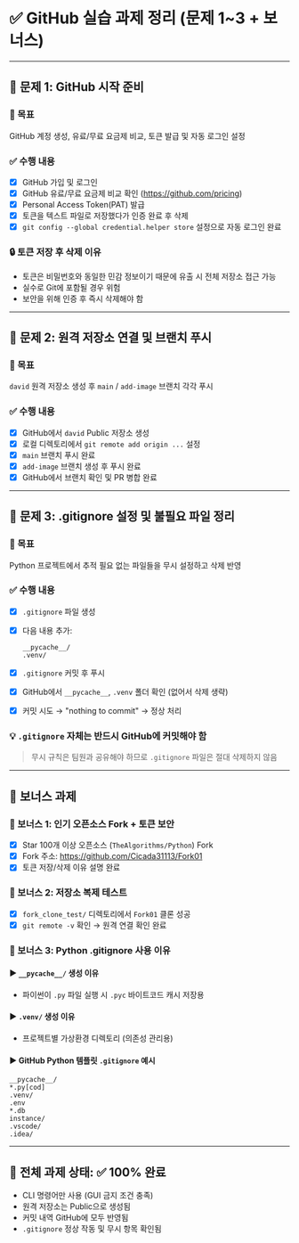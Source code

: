 # ✅ GitHub 실습 과제 정리 (문제 1~3 + 보너스)

---

## 📌 문제 1: GitHub 시작 준비

### 🎯 목표  
GitHub 계정 생성, 유료/무료 요금제 비교, 토큰 발급 및 자동 로그인 설정

### ✅ 수행 내용
- [x] GitHub 가입 및 로그인
- [x] GitHub 유료/무료 요금제 비교 확인 (https://github.com/pricing)
- [x] Personal Access Token(PAT) 발급
- [x] 토큰을 텍스트 파일로 저장했다가 인증 완료 후 삭제
- [x] `git config --global credential.helper store` 설정으로 자동 로그인 완료

### 🔒 토큰 저장 후 삭제 이유
- 토큰은 비밀번호와 동일한 민감 정보이기 때문에 유출 시 전체 저장소 접근 가능
- 실수로 Git에 포함될 경우 위험
- 보안을 위해 인증 후 즉시 삭제해야 함

---

## 📌 문제 2: 원격 저장소 연결 및 브랜치 푸시

### 🎯 목표  
`david` 원격 저장소 생성 후 `main` / `add-image` 브랜치 각각 푸시

### ✅ 수행 내용
- [x] GitHub에서 `david` Public 저장소 생성
- [x] 로컬 디렉토리에서 `git remote add origin ...` 설정
- [x] `main` 브랜치 푸시 완료
- [x] `add-image` 브랜치 생성 후 푸시 완료
- [x] GitHub에서 브랜치 확인 및 PR 병합 완료

---

## 📌 문제 3: .gitignore 설정 및 불필요 파일 정리

### 🎯 목표  
Python 프로젝트에서 추적 필요 없는 파일들을 무시 설정하고 삭제 반영

### ✅ 수행 내용
- [x] `.gitignore` 파일 생성
- [x] 다음 내용 추가:

  ```
  __pycache__/
  .venv/
  ```

- [x] `.gitignore` 커밋 후 푸시
- [x] GitHub에서 `__pycache__`, `.venv` 폴더 확인 (없어서 삭제 생략)
- [x] 커밋 시도 → "nothing to commit" → 정상 처리

### 💡 `.gitignore` 자체는 반드시 GitHub에 커밋해야 함
> 무시 규칙은 팀원과 공유해야 하므로 `.gitignore` 파일은 절대 삭제하지 않음

---

## 🧩 보너스 과제

### 🔹 보너스 1: 인기 오픈소스 Fork + 토큰 보안
- [x] Star 100개 이상 오픈소스 (`TheAlgorithms/Python`) Fork
- [x] Fork 주소: https://github.com/Cicada31113/Fork01
- [x] 토큰 저장/삭제 이유 설명 완료

### 🔹 보너스 2: 저장소 복제 테스트
- [x] `fork_clone_test/` 디렉토리에서 `Fork01` 클론 성공
- [x] `git remote -v` 확인 → 원격 연결 확인 완료

### 🔹 보너스 3: Python .gitignore 사용 이유

#### ▶️ `__pycache__/` 생성 이유
- 파이썬이 `.py` 파일 실행 시 `.pyc` 바이트코드 캐시 저장용

#### ▶️ `.venv/` 생성 이유
- 프로젝트별 가상환경 디렉토리 (의존성 관리용)

#### ▶️ GitHub Python 템플릿 `.gitignore` 예시
```
__pycache__/
*.py[cod]
.venv/
.env
*.db
instance/
.vscode/
.idea/
```

---

## 🎉 전체 과제 상태: ✅ 100% 완료

- CLI 명령어만 사용 (GUI 금지 조건 충족)
- 원격 저장소는 Public으로 생성됨
- 커밋 내역 GitHub에 모두 반영됨
- `.gitignore` 정상 작동 및 무시 항목 확인됨
